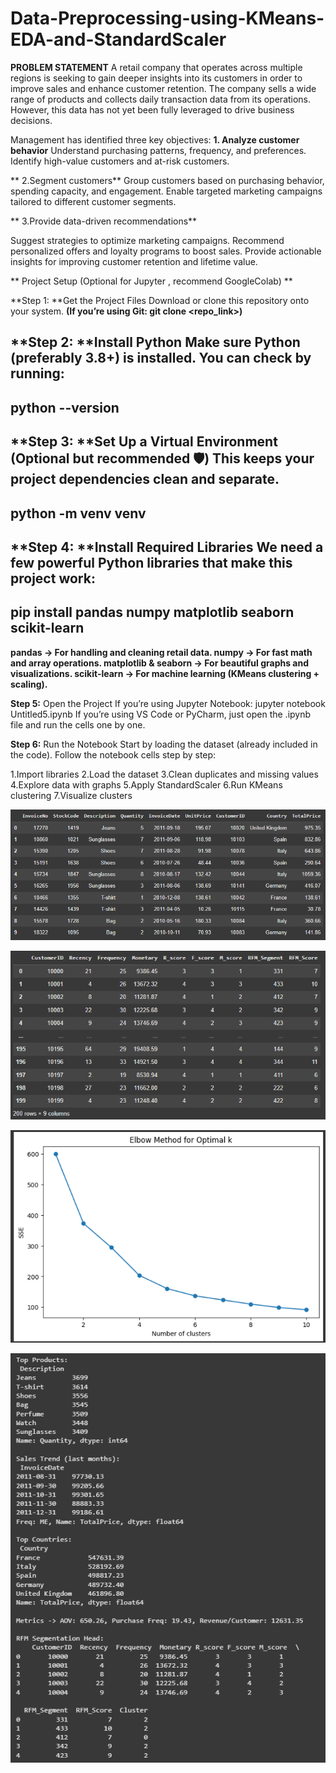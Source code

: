 # Data-Preprocessing-using-KMeans-EDA-and-StandardScaler

**PROBLEM STATEMENT**
A retail company that operates across multiple regions is seeking to gain deeper insights into its customers in order to improve sales and enhance customer retention. The company sells a wide range of products and collects daily transaction data from its operations. However, this data has not yet been fully leveraged to drive business decisions.

Management has identified three key objectives:
**1. Analyze customer behavior**
Understand purchasing patterns, frequency, and preferences.
Identify high-value customers and at-risk customers.

** 2.Segment customers**
Group customers based on purchasing behavior, spending capacity, and engagement.
Enable targeted marketing campaigns tailored to different customer segments.

** 3.Provide data-driven recommendations**

Suggest strategies to optimize marketing campaigns.
Recommend personalized offers and loyalty programs to boost sales.
Provide actionable insights for improving customer retention and lifetime value.

** Project Setup (Optional for Jupyter , recommend GoogleColab) **

**Step 1: **Get the Project Files
Download or clone this repository onto your system.
**(If you’re using Git: git clone <repo_link>)**

**Step 2: **Install Python
Make sure Python (preferably 3.8+) is installed.
You can check by running:
---
python --version
---

**Step 3: **Set Up a Virtual Environment (Optional but recommended 🛡️)
This keeps your project dependencies clean and separate.
---
python -m venv venv
---

**Step 4: **Install Required Libraries
We need a few powerful Python libraries that make this project work:
---
pip install pandas numpy matplotlib seaborn scikit-learn
---

**pandas → For handling and cleaning retail data.
numpy → For fast math and array operations.
matplotlib & seaborn → For beautiful graphs and visualizations.
scikit-learn → For machine learning (KMeans clustering + scaling).**

**Step 5:** Open the Project
If you’re using Jupyter Notebook:
jupyter notebook Untitled5.ipynb
If you’re using VS Code or PyCharm, just open the .ipynb file and run the cells one by one.

**Step 6:** Run the Notebook
Start by loading the dataset (already included in the code).
Follow the notebook cells step by step:

1.Import libraries 
2.Load the dataset 
3.Clean duplicates and missing values 
4.Explore data with graphs 
5.Apply StandardScaler 
6.Run KMeans clustering 
7.Visualize clusters 


![alt text](https://github.com/Vichare-Prasad/Data-Preprocessing-using-KMeans-EDA-and-StandardScaler/blob/main/Data%20Cleaning.png "Data Cleaning")

![alt text](https://github.com/Vichare-Prasad/Data-Preprocessing-using-KMeans-EDA-and-StandardScaler/blob/main/RFM%20Data.png " RFM DATA")

![alt text](https://github.com/Vichare-Prasad/Data-Preprocessing-using-KMeans-EDA-and-StandardScaler/blob/main/plot%20graph%20using%20Elbow%20Method.png "Graph Using Elbow Method")

![alt text](https://github.com/Vichare-Prasad/Data-Preprocessing-using-KMeans-EDA-and-StandardScaler/blob/main/Output.png "Output")






